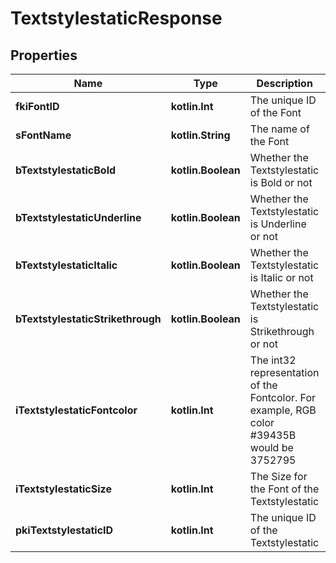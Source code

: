 
# TextstylestaticResponse

## Properties
| Name | Type | Description | Notes |
| ------------ | ------------- | ------------- | ------------- |
| **fkiFontID** | **kotlin.Int** | The unique ID of the Font |  |
| **sFontName** | **kotlin.String** | The name of the Font |  |
| **bTextstylestaticBold** | **kotlin.Boolean** | Whether the Textstylestatic is Bold or not |  |
| **bTextstylestaticUnderline** | **kotlin.Boolean** | Whether the Textstylestatic is Underline or not |  |
| **bTextstylestaticItalic** | **kotlin.Boolean** | Whether the Textstylestatic is Italic or not |  |
| **bTextstylestaticStrikethrough** | **kotlin.Boolean** | Whether the Textstylestatic is Strikethrough or not |  |
| **iTextstylestaticFontcolor** | **kotlin.Int** | The int32 representation of the Fontcolor. For example, RGB color #39435B would be 3752795 |  |
| **iTextstylestaticSize** | **kotlin.Int** | The Size for the Font of the Textstylestatic |  |
| **pkiTextstylestaticID** | **kotlin.Int** | The unique ID of the Textstylestatic |  [optional] |



